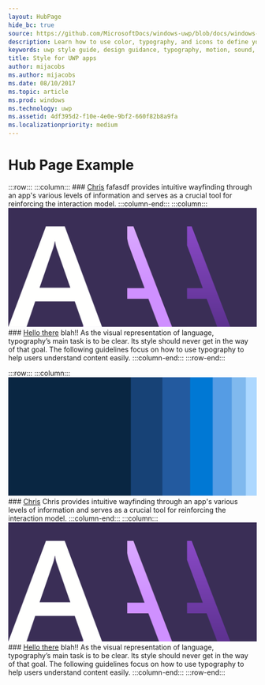 ```yaml
---
layout: HubPage
hide_bc: true
source: https://github.com/MicrosoftDocs/windows-uwp/blob/docs/windows-apps-src/design/style/index.md
description: Learn how to use color, typography, and icons to define your UWP app’s personality with the UWP style guide.
keywords: uwp style guide, design guidance, typography, motion, sound, motion, app development
title: Style for UWP apps
author: mijacobs
ms.author: mijacobs
ms.date: 08/10/2017
ms.topic: article
ms.prod: windows
ms.technology: uwp
ms.assetid: 4df395d2-f10e-4e0e-9bf2-660f82b8a9fa
ms.localizationpriority: medium
---
```

# Hub Page Example

:::row:::
    :::column:::
        <!-- ![hero image](images/header-color.svg) -->
        ### [Chris](style.md)
        fafasdf provides intuitive wayfinding through an app's various levels of information and serves as a crucial tool for reinforcing the interaction model.
    :::column-end:::
    :::column:::
        ![hero image](images/header-typography.svg)
        ### [Hello there](style.md)
       blah!! As the visual representation of language, typography’s main task is to be clear. Its style should never get in the way of that goal. The following guidelines focus on how to use typography to help users understand content easily.
    :::column-end:::
:::row-end:::

:::row:::
    :::column:::
        ![hero image](images/header-color.svg)
        ### [Chris](style.md)
        Chris provides intuitive wayfinding through an app's various levels of information and serves as a crucial tool for reinforcing the interaction model.
    :::column-end:::
    :::column:::
        ![hero image](images/header-typography.svg)
        ### [Hello there](style.md)
       blah!! As the visual representation of language, typography’s main task is to be clear. Its style should never get in the way of that goal. The following guidelines focus on how to use typography to help users understand content easily.
    :::column-end:::
:::row-end:::